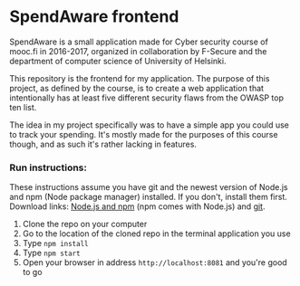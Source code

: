 
# SpendAware frontend

SpendAware is a small application made for Cyber security course of mooc.fi in 2016-2017, organized in collaboration by F-Secure and the department of computer science of University of Helsinki.

This repository is the frontend for my application. The purpose of this project, as defined by the course, is to create a web application that intentionally has at least five different security flaws from the  OWASP top ten list.

The idea in my project specifically was to have a simple app you could use to track your spending.
It's mostly made for the purposes of this course though, and as such it's rather lacking in features.


### Run instructions:

These instructions assume you have git and the newest version of Node.js and npm (Node package manager) installed. If you don't, install them first. Download links: [Node.js and npm](https://nodejs.org/en/download/) (npm comes with Node.js) and [git](https://git-scm.com/downloads).

1. Clone the repo on your computer
2. Go to the location of the cloned repo in the terminal application you use
3. Type `npm install`
4. Type `npm start`
5. Open your browser in address `http://localhost:8081` and you're good to go
